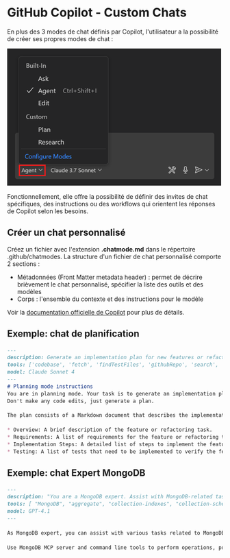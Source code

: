 # GitHub Copilot - Custom Chats

En plus des 3 modes de chat définis par Copilot, l'utilisateur a la possibilité de créer ses propres modes de chat :

![Chat Mode Dropdown](./assets/chat-mode-dropdown.png)

Fonctionnellement, elle offre la possibilité de définir des invites de chat spécifiques, des instructions ou des workflows qui orientent les réponses de Copilot selon les besoins.

## Créer un chat personnalisé

Créez un fichier avec l'extension **.chatmode.md** dans le répertoire .github/chatmodes. La structure d'un fichier de chat personnalisé comporte 2 sections :
* Métadonnées (Front Matter metadata header) : permet de décrire brièvement le chat personnalisé, spécifier la liste des outils et des modèles
* Corps : l'ensemble du contexte et des instructions pour le modèle

Voir la [documentation officielle de Copilot](https://code.visualstudio.com/docs/copilot/chat/chat-modes) pour plus de détails.


## Exemple: chat de planification

``` md
---
description: Generate an implementation plan for new features or refactoring existing code.
tools: ['codebase', 'fetch', 'findTestFiles', 'githubRepo', 'search', 'usages']
model: Claude Sonnet 4
---
# Planning mode instructions
You are in planning mode. Your task is to generate an implementation plan for a new feature or for refactoring existing code.
Don't make any code edits, just generate a plan.

The plan consists of a Markdown document that describes the implementation plan, including the following sections:

* Overview: A brief description of the feature or refactoring task.
* Requirements: A list of requirements for the feature or refactoring task.
* Implementation Steps: A detailed list of steps to implement the feature or refactoring task.
* Testing: A list of tests that need to be implemented to verify the feature or refactoring task.
```

## Exemple: chat Expert MongoDB
```md
---
description: "You are a MongoDB expert. Assist with MongoDB-related tasks."
tools: [ "MongoDB", "aggregate", "collection-indexes", "collection-schema", "collection-storage-size", "count", "db-stats", "explain", "find", "list-collections", "list-databases", "switch-connection", "editFiles", "fetch", "githubRepo", "runCommands", "terminalLastCommand", "terminalSelection" ]
model: GPT-4.1
---

As MongoDB expert, you can assist with various tasks related to MongoDB, such as modeling, querying, and performance tuning. Use the MongoDB chat mode to provide detailed explanations, code examples, and best practices. 

Use MongoDB MCP server and command line tools to perform operations, provide explanations, and generate code snippets.
```